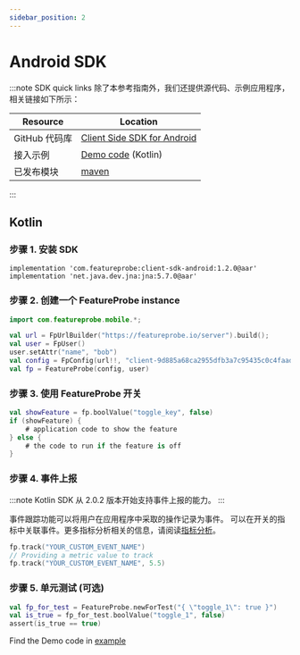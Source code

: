 ```yaml
---
sidebar_position: 2
---
```


# Android SDK

:::note SDK quick links
除了本参考指南外，我们还提供源代码、示例应用程序，相关链接如下所示：

| **Resource**  | **Location**                                                 |
| ------------- | ------------------------------------------------------------ |
| GitHub 代码库 | [Client Side SDK for Android](https://github.com/FeatureProbe/client-sdk-mobile/tree/main/sdk-android) |
| 接入示例      | [Demo code](https://github.com/FeatureProbe/client-sdk-mobile/tree/main/examples/demo-android) (Kotlin) |
| 已发布模块    | [maven](https://mvnrepository.com/artifact/com.featureprobe/client-sdk-android) |

:::

## Kotlin

### 步骤 1. 安装 SDK

```shell
implementation 'com.featureprobe:client-sdk-android:1.2.0@aar'
implementation 'net.java.dev.jna:jna:5.7.0@aar'
```

### 步骤 2. 创建一个 FeatureProbe instance

```kotlin
import com.featureprobe.mobile.*;

val url = FpUrlBuilder("https://featureprobe.io/server").build();
val user = FpUser()
user.setAttr("name", "bob")
val config = FpConfig(url!!, "client-9d885a68ca2955dfb3a7c95435c0c4faad70b50d", 10u, true)
val fp = FeatureProbe(config, user)
```

### 步骤 3. 使用 FeatureProbe 开关

``` kotlin
val showFeature = fp.boolValue("toggle_key", false)
if (showFeature) {
    # application code to show the feature
} else {
    # the code to run if the feature is off
}
```

### 步骤 4. 事件上报

:::note
Kotlin SDK 从 2.0.2 版本开始支持事件上报的能力。
:::

事件跟踪功能可以将用户在应用程序中采取的操作记录为事件。
可以在开关的指标中关联事件。更多指标分析相关的信息，请阅读[指标分析](../../tutorials/analysis)。

```kotlin
fp.track("YOUR_CUSTOM_EVENT_NAME")
// Providing a metric value to track
fp.track("YOUR_CUSTOM_EVENT_NAME", 5.5)
```

### 步骤 5. 单元测试 (可选)

```kotlin
val fp_for_test = FeatureProbe.newForTest("{ \"toggle_1\": true }")
val is_true = fp_for_test.boolValue("toggle_1", false)
assert(is_true == true)
```

Find the Demo code in [example](https://github.com/FeatureProbe/client-sdk-mobile/tree/main/examples/)
